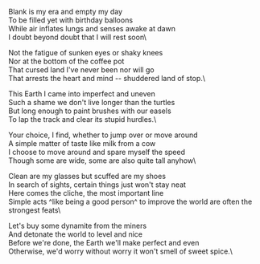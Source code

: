 Blank is my era and empty my day\
To be filled yet with birthday balloons\
While air inflates lungs and senses awake at dawn\
I doubt beyond doubt that I will rest soon\

Not the fatigue of sunken eyes or shaky knees\
Nor at the bottom of the coffee pot\
That cursed land I've never been nor will go\
That arrests the heart and mind -- shuddered land of stop.\

This Earth I came into imperfect and uneven\
Such a shame we don't live longer than the turtles\
But long enough to paint brushes with our easels\
To lap the track and clear its stupid hurdles.\

Your choice, I find, whether to jump over or move around\
A simple matter of taste like milk from a cow\
I choose to move around and spare myself the speed\
Though some are wide, some are also quite tall anyhow\

Clean are my glasses but scuffed are my shoes\
In search of sights, certain things just won't stay neat\
Here comes the cliche, the most important line\
Simple acts ^like being a good person^ to improve the world are often the strongest feats\

Let's buy some dynamite from the miners\
And detonate the world to level and nice\
Before we're done, the Earth we'll make perfect and even\
Otherwise, we'd worry without worry it won't smell of sweet spice.\